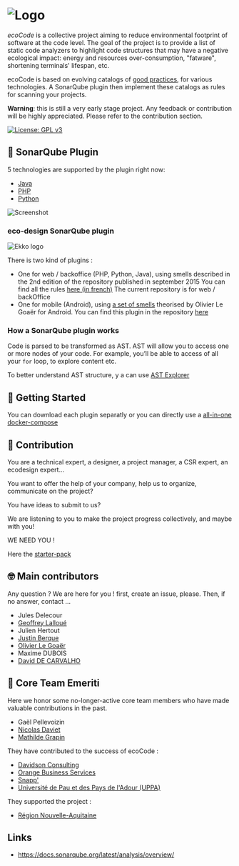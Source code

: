 ![Logo](docs/resources/logo-large.png)
======================================

*ecoCode* is a collective project aiming to reduce environmental footprint of software at the code level. The goal of the project is to provide a list of static code analyzers to highlight code structures that may have a negative ecological impact: energy and resources over-consumption, "fatware", shortening terminals' lifespan, etc.

ecoCode is based on evolving catalogs of [good practices](docs/rules), for various technologies. A SonarQube plugin then implement these catalogs as rules for scanning your projects.

**Warning**: this is still a very early stage project. Any feedback or contribution will be highly appreciated. Please refer to the contribution section.

[![License: GPL v3](https://img.shields.io/badge/License-GPLv3-blue.svg)](https://www.gnu.org/licenses/gpl-3.0)

🌿 SonarQube Plugin
-------------------

5 technologies are supported by the plugin right now:

- [Java](java-plugin/)
- [PHP](php-plugin/)
- [Python](python-plugin/)

![Screenshot](docs/resources/screenshot.PNG)

### eco-design SonarQube plugin

![Ekko logo](docs/resources/5ekko.png)

There is two kind of plugins :

- One for web / backoffice (PHP, Python, Java), using smells described in the 2nd edition of the repository published in september 2015
You can find all the rules [here (in french)](https://docs.google.com/spreadsheets/d/1nujR4EnajnR0NSXjvBW3GytOopDyTfvl3eTk2XGLh5Y/edit#gid=1386834576)
The current repository is for web / backOffice
- One for mobile (Android), using [a set of smells](https://olegoaer.perso.univ-pau.fr/android-energy-smells/) theorised by Olivier Le Goaër for Android.
You can find this plugin in the repository [here](https://github.com/green-code-initiative/ecocode-mobile)

### How a SonarQube plugin works

Code is parsed to be transformed as AST. AST will allow you to access one or more nodes of your code.
For example, you’ll be able to access of all your `for` loop, to explore content etc.

To better understand AST structure, y a can use [AST Explorer](https://astexplorer.net/)

🚀 Getting Started
------------------

You can download each plugin separatly or you can directly use a [all-in-one docker-compose](INSTALL.md)

🤝 Contribution
---------------

You are a technical expert, a designer, a project manager, a CSR expert, an ecodesign expert...

You want to offer the help of your company, help us to organize, communicate on the project?

You have ideas to submit to us?

We are listening to you to make the project progress collectively, and maybe with you!

WE NEED YOU !

Here the [starter-pack](https://github.com/green-code-initiative/ecoCode-challenge/blob/main/starter-pack.md)

🤓 Main contributors
--------------------

Any question ? We are here for you !
first, create an issue, please.
Then, if no answer, contact ...

- Jules Delecour
- [Geoffrey Lalloué](https://github.com/glalloue)
- Julien Hertout
- [Justin Berque](https://www.linkedin.com/in/justin-berque-444412140)
- [Olivier Le Goaër](https://olegoaer.perso.univ-pau.fr)
- Maxime DUBOIS
- [David DE CARVALHO](https://www.linkedin.com/in/%E2%80%8E-%E2%80%8E-%E2%80%8E-%E2%80%8E-%E2%80%8E-david%E2%80%8E-%E2%80%8E-%E2%80%8E-%E2%80%8E-%E2%80%8E-%E2%80%8E-%E2%80%8E%E2%80%8E-%E2%80%8E-%E2%80%8E-%E2%80%8E-de-carvalho%E2%80%8E-%E2%80%8E-%E2%80%8E-%E2%80%8E-%E2%80%8E-8b395284/)

🧐 Core Team Emeriti
--------------------

Here we honor some no-longer-active core team members who have made valuable contributions in the past.

- Gaël Pellevoizin
- [Nicolas Daviet](https://github.com/NicolasDaviet)
- [Mathilde Grapin](https://github.com/fkotd)

They have contributed to the success of ecoCode :

- [Davidson Consulting](https://www.davidson.fr/)
- [Orange Business Services](https://www.orange-business.com/)
- [Snapp'](https://www.snapp.fr/)
- [Université de Pau et des Pays de l'Adour (UPPA)](https://www.univ-pau.fr/)

They supported the project :

- [Région Nouvelle-Aquitaine](https://www.nouvelle-aquitaine.fr/)

Links
-----

- https://docs.sonarqube.org/latest/analysis/overview/